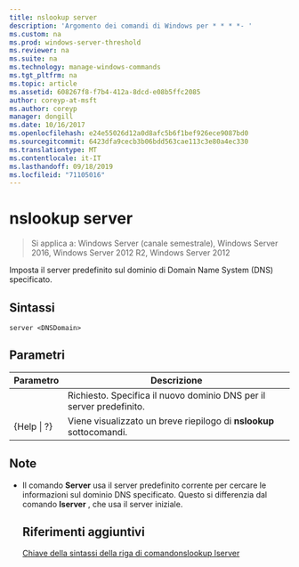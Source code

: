 ```yaml
---
title: nslookup server
description: 'Argomento dei comandi di Windows per * * * *- '
ms.custom: na
ms.prod: windows-server-threshold
ms.reviewer: na
ms.suite: na
ms.technology: manage-windows-commands
ms.tgt_pltfrm: na
ms.topic: article
ms.assetid: 608267f8-f7b4-412a-8dcd-e08b5ffc2085
author: coreyp-at-msft
ms.author: coreyp
manager: dongill
ms.date: 10/16/2017
ms.openlocfilehash: e24e55026d12a0d8afc5b6f1bef926ece9087bd0
ms.sourcegitcommit: 6423dfa9cecb3b06bdd563cae113c3e80a4ec330
ms.translationtype: MT
ms.contentlocale: it-IT
ms.lasthandoff: 09/18/2019
ms.locfileid: "71105016"
---
```

# <a name="nslookup-server"></a>nslookup server

>Si applica a: Windows Server (canale semestrale), Windows Server 2016, Windows Server 2012 R2, Windows Server 2012

Imposta il server predefinito sul dominio di Domain Name System (DNS) specificato.
## <a name="syntax"></a>Sintassi
```
server <DNSDomain>
```
## <a name="parameters"></a>Parametri

|    Parametro    |                          Descrizione                           |
|-----------------|----------------------------------------------------------------|
|   <DNSDomain>   | Richiesto. Specifica il nuovo dominio DNS per il server predefinito. |
| {Help &#124; ?} |     Viene visualizzato un breve riepilogo di **nslookup** sottocomandi.      |

## <a name="remarks"></a>Note
- Il comando **Server** usa il server predefinito corrente per cercare le informazioni sul dominio DNS specificato. Questo si differenzia dal comando **lserver** , che usa il server iniziale.
  ## <a name="additional-references"></a>Riferimenti aggiuntivi
  [Chiave della sintassi della riga di comando](command-line-syntax-key.md)[nslookup lserver](nslookup-lserver.md) 
  
